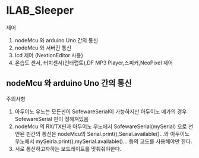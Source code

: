 # ILAB_Sleeper
제어
1. nodeMcu 와 arduino Uno 간의 통신
2. nodeMcu 와 서버간 통신
3. lcd 제어 (NextionEditor 사용)  
4. 온습도 센서, 터치센서(인터럽트),DF MP3 Player,스피커,NeoPixel 제어 

## nodeMcu 와 arduino Uno 간의 통신
주의사항
1. 아두이노 우노는 모든핀이 SofewareSerial이 가능하지만 아두이노 메가의 경우 SofewareSerial 핀이 정해져있음
2. nodeMcu 의 RX/TX핀과 아두이노 우노에서 SofewareSerial(mySerial) 으로 선언된 핀간의 통신은 
   nodeMcu의 Serial.print(),Serial.available()...와  아두이노 우노에서 mySeirla.print(),mySerial.available()... 등의 코드를 사용해야만 한다.
3. 서로 통신하고자하는 보드레이트를 맞춰줘야한다.
  

